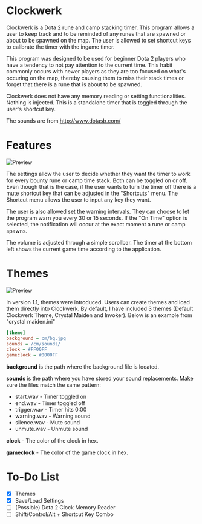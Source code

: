 # Clockwerk
Clockwerk is a Dota 2 rune and camp stacking timer. This program allows a user to keep track and to be reminded of any runes that are spawned or about to be spawned on the map. The user is allowed to set shortcut keys to calibrate the timer with the ingame timer. 

This program was designed to be used for beginner Dota 2 players who have a tendency to not pay attention to the current time. This habit commonly occurs with newer players as they are too focused on what's occuring on the map, thereby causing them to miss their stack times or forget that there is a rune that is about to be spawned.

Clockwerk does not have any memory reading or setting functionalities. Nothing is injected. This is a standalone timer that is toggled through the user's shortcut key.

The sounds are from http://www.dotasb.com/

# Features
![Preview](http://i.imgur.com/jq7M69k.png)

The settings allow the user to decide whether they want the timer to work for every bounty rune or camp time stack. Both can be toggled on or off. Even though that is the case, if the user wants to turn the timer off there is a mute shortcut key that can be adjusted in the "Shortcuts" menu. The Shortcut menu allows the user to input any key they want.

The user is also allowed set the warning intervals. They can choose to let the program warn you every 30 or 15 seconds. If the "On Time" option is selected, the notification will occur at the exact moment a rune or camp spawns.

The volume is adjusted through a simple scrollbar. The timer at the bottom left shows the current game time according to the application.

# Themes
![Preview](http://i.imgur.com/1E9zR0g.png)

In version 1.1, themes were introduced. Users can create themes and load them directly into Clockwerk. By default, I have included 3 themes (Default Clockwerk Theme, Crystal Maiden and Invoker). Below is an example from "crystal maiden.ini"

```ini
[theme]
background = cm/bg.jpg
sounds = /cm/sounds/
clock = #FF00FF
gameclock = #0000FF
```

**background** is the path where the background file is located. 

**sounds** is the path where you have stored your sound replacements. Make sure the files match the same pattern:
* start.wav - Timer toggled on
* end.wav - Timer toggled off
* trigger.wav - Timer hits 0:00
* warning.wav - Warning sound
* silence.wav - Mute sound
* unmute.wav - Unmute sound

**clock** - The color of the clock in hex.

**gameclock** - The color of the game clock in hex.

# To-Do List

- [x] Themes
- [x] Save/Load Settings
- [ ] (Possible) Dota 2 Clock Memory Reader
- [ ] Shift/Control/Alt + Shortcut Key Combo
